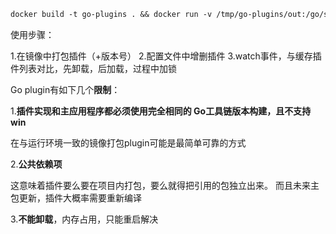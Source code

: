 ```dockerfile
docker build -t go-plugins . && docker run -v /tmp/go-plugins/out:/go/src/out go-plugins 
```

使用步骤：

1.在镜像中打包插件（+版本号） 
2.配置文件中增删插件 
3.watch事件，与缓存插件列表对比，先卸载，后加载，过程中加锁



Go plugin有如下几个**限制**：

1.**插件实现和主应用程序都必须使用完全相同的 Go工具链版本构建，且不支持win**

在与运行环境一致的镜像打包plugin可能是最简单可靠的方式

2.**公共依赖项**

这意味着插件要么要在项目内打包，要么就得把引用的包独立出来。 而且未来主包更新，插件大概率需要重新编译

3.**不能卸载**，内存占用，只能重启解决
